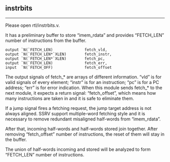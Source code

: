 ## instrbits

-------------------------------------

Please open rtl/instrbits.v.

It has a preliminary buffer to store “imem_rdata” and provides “FETCH_LEN” number of instructions from the buffer.

    output `N(`FETCH_LEN)              fetch_vld,
    output `N(`FETCH_LEN*`XLEN)        fetch_instr,
    output `N(`FETCH_LEN*`XLEN)        fetch_pc,
    output `N(`FETCH_LEN)              fetch_err,
    input  `N(`FETCH_OFF)              fetch_offset

The output signals of fetch_\* are arrays of different information. “vld” is for valid signals of every element; “instr” is for an instruction; “pc” is for a PC address; “err” is for error indication. When this module sends fetch_* to the next module, it expects a return signal: “fetch_offset”, which means how many instructions are taken in and it is safe to eliminate them.

If a jump signal fires a fetching request, the jump target address is not always aligned. SSRV support multiple-word fetching style and it is necessary to remove redundant misaligned half-words from “imem_rdata”.

After that, incoming half-words and half-words stored join together. After removing “fetch_offset” number of instructions, the reset of them will stay in the buffer.

The union of half-words incoming and stored will be analyzed to form “FETCH_LEN” number of instructions.

